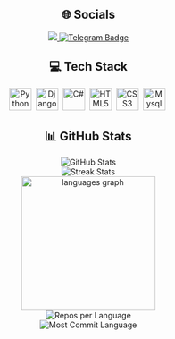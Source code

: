 <!-- 🌐 Socials -->
<h2 align="center">🌐 Socials</h2>
<p align="center">
   <a href="https://www.instagram.com/bozhidar00_/?hl=ru" target="_blank">
     <img src="https://img.shields.io/badge/Instagram-E4405F?style=for-the-badge&logo=instagram&logoColor=white"/>
   </a>
   <a href="https://t.me/whydecember" target="_blank">
     <img src="https://img.shields.io/badge/Telegram-blue?style=for-the-badge&logo=telegram&logoColor=white" alt="Telegram Badge"/>
   </a>
</p>

<!-- 💻 Tech Stack -->
<h2 align="center">💻 Tech Stack</h2>
<div align="center">
   <img src="https://img.shields.io/badge/python-3670A0?style=for-the-badge&logo=python&logoColor=ffdd54" height="40" alt="Python" title="Python"/>&nbsp;
   <img src="https://img.shields.io/badge/Django-092E20?style=for-the-badge&logo=django&logoColor=green" height="40" alt="Django" title="Django"/>&nbsp;
   <img src="https://img.shields.io/badge/C Sharp-239120?logo=csharp&logoColor=white&style=for-the-badge" height="40" alt="C#" title="C#"/>&nbsp;
   <img src="https://img.shields.io/badge/HTML5-E34F26?logo=html5&logoColor=white&style=for-the-badge" height="40" alt="HTML5" title="HTML5"/>&nbsp;
   <img src="https://img.shields.io/badge/CSS3-1572B6?logo=css3&logoColor=white&style=for-the-badge" height="40" alt="CSS3" title="CSS3"/>&nbsp;
   <img src="https://img.shields.io/badge/-MySQL-4479A1?style=flat-square&logo=mysql&labelColor=4479A1&logoColor=FFF" height="40" alt="Mysql" title="Mysql"/>&nbsp;
   
</div>

<!-- 📊 GitHub Stats -->
<h2 align="center">📊 GitHub Stats</h2>
<p align="center">
   <img src="https://github-readme-stats.vercel.app/api?username=December00&theme=dark&hide_border=false&include_all_commits=false&count_private=true" alt="GitHub Stats"/><br/>
   <img src="https://github-readme-streak-stats.herokuapp.com/?user=December00&theme=dark&hide_border=false" alt="Streak Stats"/><br/>
   <img src="https://github-readme-stats.vercel.app/api/top-langs?username=December00&locale=en&hide_title=false&layout=compact&card_width=340&langs_count=8&theme=dark&hide_border=false" height="240" alt="languages graph"  /></br>
   <img src="https://github-profile-summary-cards.vercel.app/api/cards/repos-per-language?username=December00&theme=dark" alt="Repos per Language"/><br/>
   <img src="https://github-profile-summary-cards.vercel.app/api/cards/most-commit-language?username=December00&theme=dark" alt="Most Commit Language"/>
   
</p>
